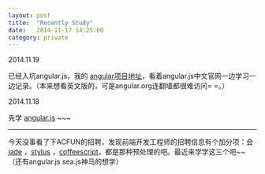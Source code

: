 ```yaml
---
layout: post
title:  "Recently Study"
date:   2014-11-17 14:25:00
category: private
---
```



2014.11.19

已经入坑angular.js，我的 [angular项目地址][myangular]，看着angular.js中文官网一边学习一边记录。（本来想看英文版的，可是angular.org连翻墙都很难访问= =。）

2014.11.18

先学 [angular.js][angularSite] ~~~

<hr/>

今天没事看了下ACFUN的招聘，发现前端开发工程师的招聘信息有个加分项：会[jade][jadesite] ，[stylus][stylussite] ，[coffeescript][coffeescriptsite]，都是那种预处理的吧。最近来学学这三个吧~~（还有angular.js sea.js神马的想学）

[myangular]:https://github.com/cody1991/angular
[angularSite]:http://woxx.sinaapp.com/
[jadesite]:http://jade-lang.com/
[stylussite]:http://learnboost.github.io/stylus/
[coffeescriptsite]:http://coffeescript.org/
